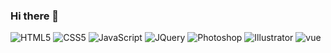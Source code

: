 ### Hi there 👋

<!--
**w0njae/w0njae** is a ✨ _special_ ✨ repository because its `README.md` (this file) appears on your GitHub profile.

Here are some ideas to get you started:

- 🔭 I’m currently working on ...
- 🌱 I’m currently learning ...
- 👯 I’m looking to collaborate on ...
- 🤔 I’m looking for help with ...
- 💬 Ask me about ...
- 📫 How to reach me: ...
- 😄 Pronouns: ...
- ⚡ Fun fact: ...
-->
![HTML5](https://img.shields.io/badge/-HTML5-F05032?style=for-the-badge&logo=html5&logoColor=ffffff)
![CSS5](https://img.shields.io/badge/-CSS3-007ACC?style=for-the-badge&logo=css3)
![JavaScript](https://img.shields.io/badge/-JavaScript-%23F7DF1C?style=for-the-badge&logo=javascript&logoColor=000000&labelColor=%23F7DF1C&color=%23FFCE5A)
![JQuery](https://img.shields.io/badge/-JQuery-0769AD?style=for-the-badge&logo=jquery)
![Photoshop](https://img.shields.io/badge/-Photoshop-31A8FF?style=for-the-badge&logo=adobephotoshop&logoColor=000000)
![Illustrator](https://img.shields.io/badge/-Illustrator-FF9A00?style=for-the-badge&logo=adobeIllustrator&logoColor=000000)
![vue](https://img.shields.io/badge/-vue-4FC08D?style=for-the-badge&logo=vue)
